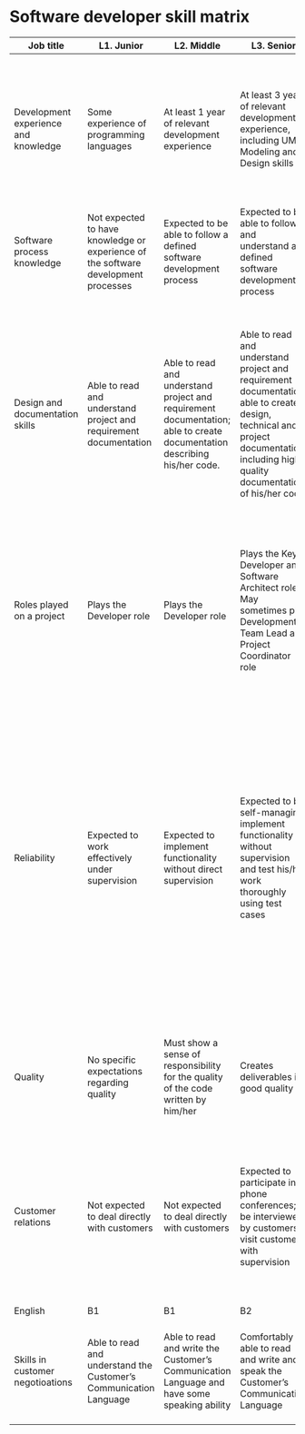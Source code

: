 # Software developer skill matrix

| Job title                            | L1. Junior                                                                         | L2. Middle                                                                                                               | L3. Senior                                                                                                                                                                         | L4. Lead                                                                                                                                                                                                                                                                                                                                                                                                        | L5. Chief                                                                                                                                                                                                                                                                                                                                                                                                       |
|--------------------------------------|------------------------------------------------------------------------------------|--------------------------------------------------------------------------------------------------------------------------|------------------------------------------------------------------------------------------------------------------------------------------------------------------------------------|-----------------------------------------------------------------------------------------------------------------------------------------------------------------------------------------------------------------------------------------------------------------------------------------------------------------------------------------------------------------------------------------------------------------|-----------------------------------------------------------------------------------------------------------------------------------------------------------------------------------------------------------------------------------------------------------------------------------------------------------------------------------------------------------------------------------------------------------------|
| Development experience and knowledge | Some experience of programming languages                                           | At least 1 year of relevant development experience                                                                       | At least 3 years of relevant development experience, including UML, Modeling and Design skills                                                                                     | At least 5 years of relevant development experience, including UML, Modeling and Design skills, and expert knowledge of at least one technical area                                                                                                                                                                                                                                                             | At least 7 years of relevant development experience, including UML, Modeling and Design skills, expert knowledge of at least one technical area, and ability to coach and train other developers                                                                                                                                                                                                                |
| Software process knowledge           | Not expected to have knowledge or experience of the software development processes | Expected to be able to follow a defined software development process                                                     | Expected to be able to follow and understand a defined software development process                                                                                                | Expected to be able to follow, understand, and enhance a defined software development process                                                                                                                                                                                                                                                                                                                   | Expected to be able to follow, understand, and actively influence and enhance a defined software development process                                                                                                                                                                                                                                                                                            |
| Design and documentation skills      | Able to read and understand project and requirement documentation                  | Able to read and understand project and requirement documentation; able to create documentation describing his/her code. | Able to read and understand project and requirement documentation; able to create design, technical and project documentation including high-quality documentation of his/her code | Able to read and understand project and requirement documentation; able to create high-quality design, technical and project documentation including documentation of his/her code; able to write high-quality non-functional requirement specifications and audit documentation                                                                                                                                | Able to read and understand project and requirement documentation; able to create high-quality design, technical and project documentation including documentation of his/her code; able to write high-quality use cases and audit documentation                                                                                                                                                                |
| Roles played on a project            | Plays the Developer role                                                           | Plays the Developer role                                                                                                 | Plays the Key Developer and Software Architect roles. May sometimes play Development Team Lead and Project Coordinator role                                                        | Plays the Key Developer and Software Architect roles, and usually also performs a Development Team Lead, Project Coordinator, Reviewer or Auditor role                                                                                                                                                                                                                                                          | Can play any role, typically a senior position. Responsibilities can include Development Team Lead, Project Coordinator, Software Architect, Reviewer, Auditor, Technical Trainer                                                                                                                                                                                                                               |
| Reliability                          | Expected to work effectively under supervision                                     | Expected to implement functionality without direct supervision                                                           | Expected to be self-managing, implement functionality without supervision and test his/her work thoroughly using test cases                                                        | Expected to be self-managing, take technical responsibility for a subsystem or a whole project, work without supervision and test his/her work thoroughly using test cases.Expected to have proven experience in evaluating theoretical knowledge and practical (on-the-job) skills and the seniority level of candidates and providing actionable feedback and recommendations on positions/projects matching. | Expected to be self-managing, take technical responsibility for a subsystem or a whole project, work without supervision and test his/her work thoroughly using test cases.Expected to have proven experience in evaluating theoretical knowledge and practical (on-the-job) skills and the seniority level of candidates and providing actionable feedback and recommendations on positions/projects matching. |
| Quality                              | No specific expectations regarding quality                                         | Must show a sense of responsibility for the quality of the code written by him/her                                       | Creates deliverables in good quality                                                                                                                                               | Must be a role model for colleagues; creates deliverables in high quality                                                                                                                                                                                                                                                                                                                                       | Must be a role model for colleagues, on a par with the best industry standards; creates deliverables in excellent-quality                                                                                                                                                                                                                                                                                       |
| Customer relations                   | Not expected to deal directly with customers                                       | Not expected to deal directly with customers                                                                             | Expected to participate in phone conferences; be interviewed by customers; visit customers with supervision                                                                        | Expected to participate in phone conferences; be interviewed by customers; be involved in customer workshops and presentations; visit customers without supervision                                                                                                                                                                                                                                             | Expected to have good customer relationship skills; participate in phone conferences; be interviewed by customers; be involved in customer workshops and presentations; visit customers without supervision                                                                                                                                                                                                     |
| English                              | B1                                                                                 | B1                                                                                                                       | B2                                                                                                                                                                                 | B2                                                                                                                                                                                                                                                                                                                                                                                                              | B2                                                                                                                                                                                                                                                                                                                                                                                                              |
| Skills in customer negotioations     | Able to read and understand the Customer’s Communication Language                  | Able to read and write the Customer’s Communication Language and have some speaking ability                              | Comfortably able to read and write and speak the Customer’s Communication Language                                                                                                 | Comfortably able to read, write and speak the Customer’s Communication Language; able to write high-quality unambiguous texts                                                                                                                                                                                                                                                                                   | Totally fluent in the spoken and written variants of the Customer’s Communication Language; able to write high-quality unambiguous texts                                                                                                                                                                                                                                                                        |